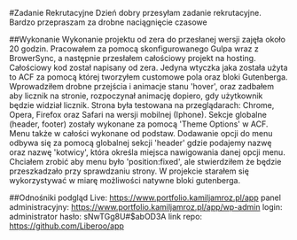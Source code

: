 #Zadanie Rekrutacyjne
Dzień dobry przesyłam zadanie rekrutacyjne. Bardzo przepraszam za drobne naciągnięcie czasowe

##Wykonanie
Wykonanie projektu od zera do przesłanej wersji zajęła około 20 godzin. Pracowałem za pomocą skonfigurowanego Gulpa wraz z BrowerSync, a następnie przesłałem całościowy projekt na hosting. Całościowy kod został napisany od zera. Jedyna wtyczka jaka została użyta to ACF za pomocą której tworzyłem customowe pola oraz bloki Gutenberga. Wprowadziłem drobne przejścia i animacje stanu 'hover', oraz zadbałem aby licznik na stronie, rozpoczynał animację dopiero, gdy użytkownik będzie widział licznik. Strona była testowana na przeglądarach: Chrome, Opera, Firefox oraz Safari na wersji mobilnej (Iphone). Sekcje globalne (header, footer) zostały wykonane za pomocą 'Theme Options' w ACF. Menu także w całości wykonane od podstaw. Dodawanie opcji do menu odbywa się za pomocą globalnej sekcji 'header' gdzie podajemy nazwę oraz nazwę 'kotwicy', która określa miejsca nawigowania danej opcji menu. Chciałem zrobić aby menu było 'position:fixed', ale stwierdziłem że będzie przeszkadzało przy sprawdzaniu strony. W projekcie starałem się wykorzystywać w miarę możliwości natywne bloki gutenberga.

##Odnośniki
podgląd Live: https://www.portfolio.kamiljamroz.pl/app
panel administracyjny: https://www.portfolio.kamiljamroz.pl/app/wp-admin
login: administrator
hasło: sNwTGg8U#$abOD3A
link repo: https://github.com/Liberoo/app